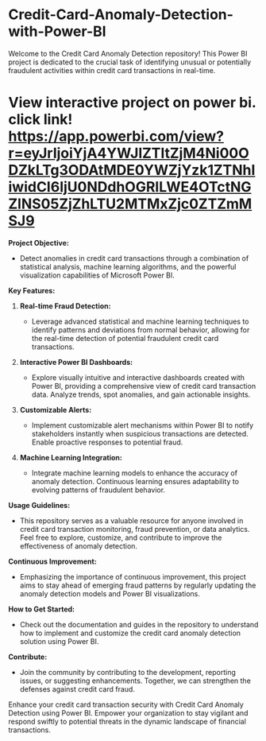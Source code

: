 # Credit-Card-Anomaly-Detection-with-Power-BI
Welcome to the Credit Card Anomaly Detection repository! This Power BI project is dedicated to the crucial task of identifying unusual or potentially fraudulent activities within credit card transactions in real-time.

# View interactive project on power bi. click link! https://app.powerbi.com/view?r=eyJrIjoiYjA4YWJlZTItZjM4Ni00ODZkLTg3ODAtMDE0YWZjYzk1ZTNhIiwidCI6IjU0NDdhOGRlLWE4OTctNGZlNS05ZjZhLTU2MTMxZjc0ZTZmMSJ9 
**Project Objective:**
   - Detect anomalies in credit card transactions through a combination of statistical analysis, machine learning algorithms, and the powerful visualization capabilities of Microsoft Power BI.

**Key Features:**
1. **Real-time Fraud Detection:**
   - Leverage advanced statistical and machine learning techniques to identify patterns and deviations from normal behavior, allowing for the real-time detection of potential fraudulent credit card transactions.

2. **Interactive Power BI Dashboards:**
   - Explore visually intuitive and interactive dashboards created with Power BI, providing a comprehensive view of credit card transaction data. Analyze trends, spot anomalies, and gain actionable insights.

3. **Customizable Alerts:**
   - Implement customizable alert mechanisms within Power BI to notify stakeholders instantly when suspicious transactions are detected. Enable proactive responses to potential fraud.

4. **Machine Learning Integration:**
   - Integrate machine learning models to enhance the accuracy of anomaly detection. Continuous learning ensures adaptability to evolving patterns of fraudulent behavior.

**Usage Guidelines:**
   - This repository serves as a valuable resource for anyone involved in credit card transaction monitoring, fraud prevention, or data analytics. Feel free to explore, customize, and contribute to improve the effectiveness of anomaly detection.

**Continuous Improvement:**
   - Emphasizing the importance of continuous improvement, this project aims to stay ahead of emerging fraud patterns by regularly updating the anomaly detection models and Power BI visualizations.

**How to Get Started:**
   - Check out the documentation and guides in the repository to understand how to implement and customize the credit card anomaly detection solution using Power BI.

**Contribute:**
   - Join the community by contributing to the development, reporting issues, or suggesting enhancements. Together, we can strengthen the defenses against credit card fraud.

Enhance your credit card transaction security with Credit Card Anomaly Detection using Power BI. Empower your organization to stay vigilant and respond swiftly to potential threats in the dynamic landscape of financial transactions.

